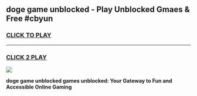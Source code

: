 
## doge game unblocked - Play Unblocked Gmaes & Free #cbyun
<h3>
<a href="https://premium.freeplayer.one?title=doge_game_unblocked&ref=03M">CLICK TO PLAY</a></h3>
<hr>

<h3>
<a href="https://premium.freeplayer.one?title=doge_game_unblocked&ref=03M">CLICK 2 PLAY</a>
  
</h3>

<a href="https://premium.freeplayer.one?title=doge_game_unblocked&ref=03M"><img src="https://clearcache.store/games.png"></a>


**doge game unblocked games unblocked: Your Gateway to Fun and Accessible Online Gaming**
